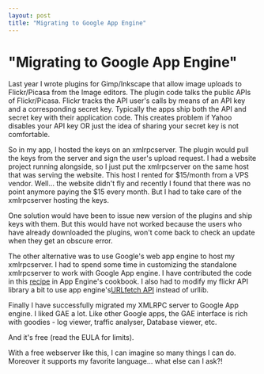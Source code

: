 ```yaml
---
layout: post
title: "Migrating to Google App Engine"
---
```

"Migrating to Google App Engine"
===
Last year I wrote plugins for Gimp/Inkscape that allow image uploads to Flickr/Picasa from the Image editors. The plugin code talks the public APIs of Flickr/Picasa. Flickr tracks the API user's calls by means of an API key and a corresponding secret key. Typically the apps ship both the API and secret key with their application code. This creates problem if Yahoo disables your API key OR just the idea of sharing your secret key is not comfortable.  
  
So in my app, I hosted the keys on an xmlrpcserver. The plugin would pull the keys from the server and sign the user's upload request. I had a website project running alongside, so I just put the xmlrpcserver on the same host that was serving the website. This host I rented for $15/month from a VPS vendor. Well... the website didn't fly and recently I found that there was no point anymore paying the $15 every month. But I had to take care of the xmlrpcserver hosting the keys.  
  
One solution would have been to issue new version of the plugins and ship keys with them. But this would have not worked because the users who have already downloaded the plugins, won't come back to check an update when they get an obscure error.  
  
The other alternative was to use Google's web app engine to host my xmlrpcserver. I had to spend some time in customizing the standalone xmlrpcserver to work with Google App engine. I have contributed the code in this [recipe][0] in App Engine's cookbook. I also had to modify my flickr API library a bit to use app engine's[URLfetch API][1] instead of urllib.  
  
Finally I have successfully migrated my XMLRPC server to Google App engine. I liked GAE a lot. Like other Google apps, the GAE interface is rich with goodies - log viewer, traffic analyser, Database viewer, etc.  
  
And it's free (read the EULA for limits).  
  
With a free webserver like this, I can imagine so many things I can do. Moreover it supports my favorite language... what else can I ask?!

[0]: http://appengine-cookbook.appspot.com/recipe/xml-rpc-server-using-google-app-engine/
[1]: http://code.google.com/appengine/docs/urlfetch/
